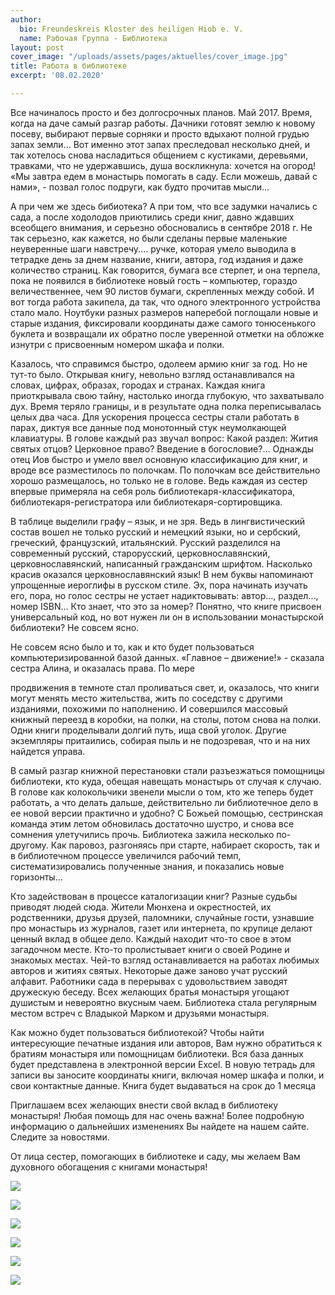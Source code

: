 ```yaml
---
author:
  bio: Freundeskreis Kloster des heiligen Hiob e. V.
  name: Рабочая Группа - Библиотека
layout: post
cover_image: "/uploads/assets/pages/aktuelles/cover_image.jpg"
title: Работа в библиотеке
excerpt: '08.02.2020'

---
```

Все начиналось просто и без долгосрочных планов. Май 2017. Время, когда на даче самый разгар работы. Дачники готовят землю к новому посеву, выбирают первые сорняки и просто вдыхают полной грудью запах земли... Вот именно этот запах преследовал несколько дней, и так хотелось снова насладиться общением с кустиками, деревьями, травками, что не удержавшись, душа воскликнула: хочется на огород! «Мы завтра едем в монастырь помогать в саду. Если можешь, давай с нами», - позвал голос подруги, как будто прочитав мысли...

А при чем же здесь бибиотека? А при том, что все задумки начались с сада, а после ходолодов приютились среди книг, давно ждавших всеобщего внимания, и серьезно обосновались в сентябре 2018 г. Не так серьезно, как кажется, но были сделаны первые маленькие неуверенные шаги навстречу.... ручке, которая умело выводила в тетрадке день за днем название, книги, автора, год издания и даже количество страниц. Как говорится, бумага все стерпет, и она терпела, пока не появился в библиотеке новый гость – компьютер, гораздо величественнее, чем 90 листов бумаги, скрепленных между собой. И вот тогда работа закипела, да так, что одного электронного устройства стало мало. Ноутбуки разных размеров наперебой поглощали новые и старые издания, фиксировали координаты даже самого тонюсенького буклета и возвращали их обратно после уверенной отметки на обложке изнутри с присвоенным номером шкафа и полки.

Казалось, что справимся быстро, одолеем армию книг за год. Но не тут-то было. Открывая книгу, невольно взгляд останавливался на словах, цифрах, образах, городах и странах. Каждая книга приоткрывала свою тайну, настолько иногда глубокую, что захватывало дух. Время теряло границы, и в результате одна полка переписывалась целых два часа. Для ускорения процесса сестры стали работать в парах, диктуя все данные под монотонный стук неумолкающей клавиатуры. В голове каждый раз звучал вопрос: Какой раздел: Жития святых отцов? Церковное право? Введение в богословие?... Однажды отец Иов быстро и умело ввел основную классификацию для книг, и вроде все разместилось по полочкам. По полочкам все действительно хорошо размещалось, но только не в голове. Ведь каждая из сестер впервые примеряла на себя роль библиотекаря-классификатора, библиотекаря-регистратора или библиотекаря-сортировщика.

В таблице выделили графу – язык, и не зря. Ведь в лингвистический состав вошел не только русский и немецкий языки, но и сербский, греческий, французский, итальянский. Русский разделился на современный русский, старорусский, церковнославянский, церковнославянский, написанный гражданским шрифтом. Насколько красив оказался церковнославянский язык! В нем буквы напоминают упрощенные иероглифы в русском стиле. Эх, пора начинать изучать его, пора, но голос сестры не устает надиктовывать: автор..., раздел..., номер ISBN… Кто знает, что это за номер? Понятно, что книге присвоен универсальный код, но вот нужен ли он в использовании монастырской библиотеки? Не совсем ясно.

Не совсем ясно было и то, как и кто будет пользоваться компьютеризированной базой данных. «Главное – движение!» - сказала сестра Алина, и оказалась права. По мере

продвижения в темноте стал проливаться свет, и, оказалось, что книги могут менять место жительства, жить по соседству с другими изданиями, похожими по наполнению. И совершился массовый книжный переезд в коробки, на полки, на столы, потом снова на полки. Одни книги проделывали долгий путь, ища свой уголок. Другие экземпляры притаились, собирая пыль и не подозревая, что и на них найдется управа.

В самый разгар книжной перестановки стали разъезжаться помощницы библиотеки, кто куда, обещая навещать монастырь от случая к случаю. В голове как колокольчики звенели мысли о том, кто же теперь будет работать, а что делать дальше, действительно ли библиотечное дело в ее новой версии практично и удобно? С Божьей помощью, сестринская команда этим летом обновилась достаточно шустро, и снова все сомнения улетучились прочь. Библиотека зажила несколько по-другому. Как паровоз, разгоняясь при старте, набирает скорость, так и в библиотечном процессе увеличился рабочий темп, систематизировались полученные знания, и показались новые горизонты...

Кто задействован в процессе каталогизации книг? Разные судьбы приводят людей сюда. Жители Мюнхена и окрестностей, их родственники, друзья друзей, паломники, случайные гости, узнавшие про монастырь из журналов, газет или интернета, по крупице делают ценный вклад в общее дело. Каждый находит что-то свое в этом загадочном месте. Кто-то пролистывает книги о своей Родине и знакомых местах. Чей-то взгляд останавливается на работах любимых авторов и житиях святых. Некоторые даже заново учат русский алфавит. Работники сада в перерывах с удовольствием заводят дружескую беседу. Всех желающих братья монастыря угощают душистым и невероятно вкусным чаем. Библиотека стала регулярным местом встреч с Владыкой Марком и друзьями монастыря.

Как можно будет пользоваться библиотекой? Чтобы найти интересующие печатные издания или авторов, Вам нужно обратиться к братиям монастыря или помощницам библиотеки. Вся база данных будет представлена в электронной версии Excel. В новую тетрадь для записи вы заносите координаты книги, включая номер шкафа и полки, и свои контактные данные. Книга будет выдаваться на срок до 1 месяца

Приглашаем всех желающих внести свой вклад в библиотеку монастыря! Любая помощь для нас очень важна! Более подробную информацию о дальнейших изменениях Вы найдете на нашем сайте. Следите за новостями.

От лица сестер, помогающих в библиотеке и саду, мы желаем Вам духовного обогащения с книгами монастыря!

![](https://res.cloudinary.com/hiobmon/image/upload/v1581172267/media/2020/11da1fcf-5553-4506-8536-1dbf67a43f5b_nuiilw.jpg)

![](https://res.cloudinary.com/hiobmon/image/upload/v1581172279/media/2020/908dfc37-9aa2-4ef8-a414-3a0f02818cb3_bbnewx.jpg)

![](https://res.cloudinary.com/hiobmon/image/upload/v1581172295/media/2020/38bbbbb0-a6fc-444a-80e9-e034172088fd_kgkqrp.jpg)

![](https://res.cloudinary.com/hiobmon/image/upload/v1581172311/media/2020/b0a252ec-e408-4baa-98e2-b88b9c4f2849_bbv9p9.jpg)

![](https://res.cloudinary.com/hiobmon/image/upload/v1581172331/media/2020/e3bbe05d-3517-4ed2-8cbc-7169fd38315a_ek5tpd.jpg)

![](https://res.cloudinary.com/hiobmon/image/upload/v1581172345/media/2020/9cdd56ce-6afa-48b4-b76a-0dd28cc07190_esk0nj.jpg)